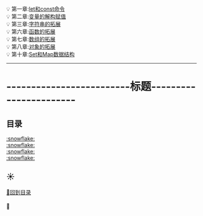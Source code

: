 :bulb: 第一章:<a href="001-let和const命令.md">let和const命令</a><br>
:bulb: 第二章:<a href="002-变量的解构赋值.md">变量的解构赋值</a><br>
:bulb: 第三章:<a href="003-字符串的拓展.md">字符串的拓展</a><br>
:bulb: 第六章:<a href="006-函数的拓展.md">函数的拓展</a><br>
:bulb: 第七章:<a href="007-数组的拓展.md">数组的拓展</a><br>
:bulb: 第八章:<a href="008-对象的拓展.md">对象的拓展</a><br>
:bulb: 第十章:<a href="010-Set和Map数据结构.md">Set和Map数据结构</a><br>

-----------------------------------------------------
# -------------------------标题-----------------------
## 目录
<p id="title"></p>
<a href="#p1">:snowflake:</a><br>
<a href="#p2">:snowflake:</a><br>
<a href="#p3">:snowflake:</a><br>
<a href="#p4">:snowflake:</a><br>
<p id="p1"></p>

## :sunny:
<a href="#title">:whale2:回到目录</a><br>
#### :mag_right:
